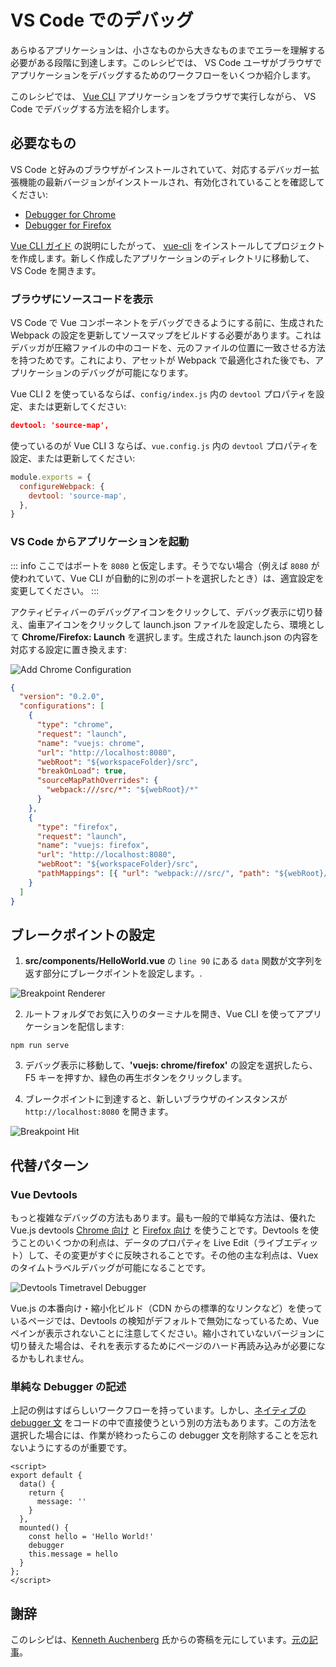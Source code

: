 # VS Code でのデバッグ

あらゆるアプリケーションは、小さなものから大きなものまでエラーを理解する必要がある段階に到達します。このレシピでは、 VS Code ユーザがブラウザでアプリケーションをデバッグするためのワークフローをいくつか紹介します。

このレシピでは、 [Vue CLI](https://github.com/vuejs/vue-cli) アプリケーションをブラウザで実行しながら、 VS Code でデバッグする方法を紹介します。

## 必要なもの

VS Code と好みのブラウザがインストールされていて、対応するデバッガー拡張機能の最新バージョンがインストールされ、有効化されていることを確認してください:

- [Debugger for Chrome](https://marketplace.visualstudio.com/items?itemName=msjsdiag.debugger-for-chrome)
- [Debugger for Firefox](https://marketplace.visualstudio.com/items?itemName=hbenl.vscode-firefox-debug)

[Vue CLI ガイド](https://cli.vuejs.org/) の説明にしたがって、 [vue-cli](https://github.com/vuejs/vue-cli) をインストールしてプロジェクトを作成します。新しく作成したアプリケーションのディレクトリに移動して、 VS Code を開きます。

### ブラウザにソースコードを表示

VS Code で Vue コンポーネントをデバッグできるようにする前に、生成された Webpack の設定を更新してソースマップをビルドする必要があります。これはデバッガが圧縮ファイルの中のコードを、元のファイルの位置に一致させる方法を持つためです。これにより、アセットが Webpack で最適化された後でも、アプリケーションのデバッグが可能になります。

Vue CLI 2 を使っているならば、`config/index.js` 内の `devtool` プロパティを設定、または更新してください:

```json
devtool: 'source-map',
```

使っているのが Vue CLI 3 ならば、`vue.config.js` 内の `devtool` プロパティを設定、または更新してください:

```js
module.exports = {
  configureWebpack: {
    devtool: 'source-map',
  },
}
```

### VS Code からアプリケーションを起動

::: info
ここではポートを `8080` と仮定します。そうでない場合（例えば `8080` が使われていて、Vue CLI が自動的に別のポートを選択したとき）は、適宜設定を変更してください。
:::

アクティビティバーのデバッグアイコンをクリックして、デバッグ表示に切り替え、歯車アイコンをクリックして launch.json ファイルを設定したら、環境として **Chrome/Firefox: Launch** を選択します。生成された launch.json の内容を対応する設定に置き換えます:

![Add Chrome Configuration](/images/config_add.png)

```json
{
  "version": "0.2.0",
  "configurations": [
    {
      "type": "chrome",
      "request": "launch",
      "name": "vuejs: chrome",
      "url": "http://localhost:8080",
      "webRoot": "${workspaceFolder}/src",
      "breakOnLoad": true,
      "sourceMapPathOverrides": {
        "webpack:///src/*": "${webRoot}/*"
      }
    },
    {
      "type": "firefox",
      "request": "launch",
      "name": "vuejs: firefox",
      "url": "http://localhost:8080",
      "webRoot": "${workspaceFolder}/src",
      "pathMappings": [{ "url": "webpack:///src/", "path": "${webRoot}/" }]
    }
  ]
}
```

## ブレークポイントの設定

1.  **src/components/HelloWorld.vue** の `line 90` にある `data` 関数が文字列を返す部分にブレークポイントを設定します。.

![Breakpoint Renderer](/images/breakpoint_set.png)

2.  ルートフォルダでお気に入りのターミナルを開き、Vue CLI を使ってアプリケーションを配信します:

```
npm run serve
```

3.  デバッグ表示に移動して、**'vuejs: chrome/firefox'** の設定を選択したら、F5 キーを押すか、緑色の再生ボタンをクリックします。

4.  ブレークポイントに到達すると、新しいブラウザのインスタンスが `http://localhost:8080` を開きます。

![Breakpoint Hit](/images/breakpoint_hit.png)

## 代替パターン

  ### Vue Devtools

もっと複雑なデバッグの方法もあります。最も一般的で単純な方法は、優れた Vue.js devtools [Chrome 向け](https://chrome.google.com/webstore/detail/vuejs-devtools/nhdogjmejiglipccpnnnanhbledajbpd) と [Firefox 向け](https://addons.mozilla.org/en-US/firefox/addon/vue-js-devtools/) を使うことです。Devtools を使うことのいくつかの利点は、データのプロパティを Live Edit（ライブエディット）して、その変更がすぐに反映されることです。その他の主な利点は、Vuex のタイムトラベルデバッグが可能になることです。

![Devtools Timetravel Debugger](/images/devtools-timetravel.gif)

Vue.js の本番向け・縮小化ビルド（CDN からの標準的なリンクなど）を使っているページでは、Devtools の検知がデフォルトで無効になっているため、Vue ペインが表示されないことに注意してください。縮小されていないバージョンに切り替えた場合は、それを表示するためにページのハード再読み込みが必要になるかもしれません。

### 単純な Debugger の記述

上記の例はすばらしいワークフローを持っています。しかし、[ネイティブの debugger 文](https://developer.mozilla.org/ja/docs/Web/JavaScript/Reference/Statements/debugger) をコードの中で直接使うという別の方法もあります。この方法を選択した場合には、作業が終わったらこの debugger 文を削除することを忘れないようにするのが重要です。

```vue
<script>
export default {
  data() {
    return {
      message: ''
    }
  },
  mounted() {
    const hello = 'Hello World!'
    debugger
    this.message = hello
  }
};
</script>
```

## 謝辞

このレシピは、[Kenneth Auchenberg](https://twitter.com/auchenberg) 氏からの寄稿を元にしています。[元の記事](https://github.com/Microsoft/VSCode-recipes/tree/master/vuejs-cli)。

